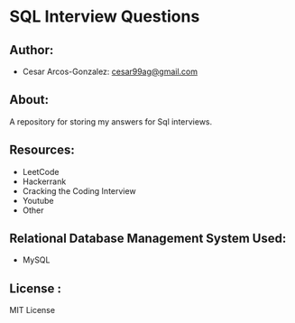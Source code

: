 # SQL Interview Questions
## Author: 
- Cesar Arcos-Gonzalez: cesar99ag@gmail.com
## About: 
A repository for storing my answers for Sql interviews.

## Resources:
- LeetCode
- Hackerrank
- Cracking the Coding Interview
- Youtube
- Other
## Relational Database Management System Used:
- MySQL

## License : 
MIT License
